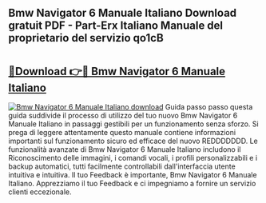 ## Bmw Navigator 6 Manuale Italiano Download gratuit PDF - Part-Erx Italiano Manuale del proprietario del servizio qo1cB

# <h2><a href="http://dfgjqw7.blite.top/?on=Bmw+Navigator+6+Manuale+Italiano">🔗Download 👉🔴 Bmw Navigator 6 Manuale Italiano</a></h2>

[![Bmw Navigator 6 Manuale Italiano download](https://i.imgur.com/lujVjoI.png)](http://dfgjqw7.blite.top/?on=Bmw+Navigator+6+Manuale+Italiano)
Guida passo passo questa guida suddivide il processo di utilizzo del tuo nuovo Bmw Navigator 6 Manuale Italiano in passaggi gestibili per un funzionamento senza sforzo. Si prega di leggere attentamente questo manuale contiene informazioni importanti sul funzionamento sicuro ed efficace del nuovo REDDDDDDD. Le funzionalità avanzate di Bmw Navigator 6 Manuale Italiano includono il Riconoscimento delle immagini, i comandi vocali, i profili personalizzabili e i backup automatici, tutti facilmente controllabili dall'interfaccia utente intuitiva e intuitiva. Il tuo Feedback è importante, Bmw Navigator 6 Manuale Italiano. Apprezziamo il tuo Feedback e ci impegniamo a fornire un servizio clienti eccezionale.
